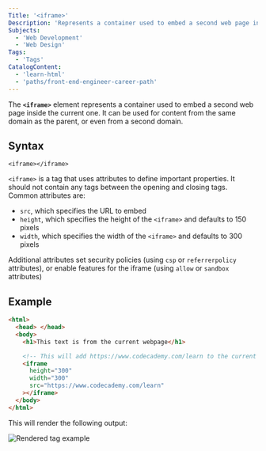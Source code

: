 ```yaml
---
Title: '<iframe>'
Description: 'Represents a container used to embed a second web page inside the current one. It can be used for content from the same domain as the parent, or even from a second domain.'
Subjects:
  - 'Web Development'
  - 'Web Design'
Tags:
  - 'Tags'
CatalogContent:
  - 'learn-html'
  - 'paths/front-end-engineer-career-path'
---
```


The **`<iframe>`** element represents a container used to embed a second web page inside the current one. It can be used for content from the same domain as the parent, or even from a second domain.

## Syntax

```pseudo
<iframe></iframe>
```

`<iframe>` is a tag that uses attributes to define important properties. It should not contain any tags between the opening and closing tags. Common attributes are:

- `src`, which specifies the URL to embed
- `height`, which specifies the height of the `<iframe>` and defaults to 150 pixels
- `width`, which specifies the width of the `<iframe>` and defaults to 300 pixels

Additional attributes set security policies (using `csp` or `referrerpolicy` attributes), or enable features for the iframe (using `allow` or `sandbox` attributes)

## Example

```html
<html>
  <head> </head>
  <body>
    <h1>This text is from the current webpage</h1>

    <!-- This will add https://www.codecademy.com/learn to the current page in an embedded frame -->
    <iframe
      height="300"
      width="300"
      src="https://www.codecademy.com/learn"
    ></iframe>
  </body>
</html>
```

This will render the following output:

![Rendered <iframe> tag example](https://raw.githubusercontent.com/Codecademy/docs/main/media/i-frame-tag-example.png)
